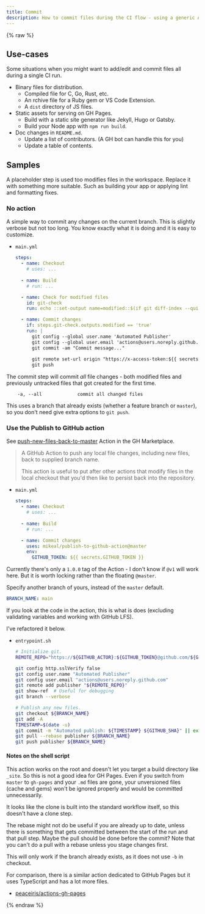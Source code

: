 ```yaml
---
title: Commit
description: How to commit files during the CI flow - using a generic Action
---
```


{% raw %}


## Use-cases

Some situations when you might want to add/edit and commit files all during a single CI run.

- Binary files for distribution.
    - Compiled file for C, Go, Rust, etc.
    - An rchive file for a Ruby gem or VS Code Extension.
    - A `dist` directory of JS files.
- Static assets for serving on GH Pages.
    - Build with a static site generator like Jekyll, Hugo or Gatsby.
    - Build your Node app with `npm run build`.
- Doc changes in `README.md`.
    - Update a list of contributors. (A GH bot can handle this for you)
    - Update a table of contents.


## Samples

A placeholder step is used too modifies files in the workspace. Replace it with something more suitable. Such as building your app or applying lint and formatting fixes.

### No action

A simple way to commit any changes on the current branch. This is slightly verbose but not too long. You know exactly what it is doing and it is easy to customize.

- `main.yml`
    ```yaml
    steps:
      - name: Checkout
        # uses: ...
        
      - name: Build
        # run: ...

      - name: Check for modified files
        id: git-check
        run: echo ::set-output name=modified::$(if git diff-index --quiet HEAD --; then echo "false"; else echo "true"; fi)

      - name: Commit changes
        if: steps.git-check.outputs.modified == 'true'
        run: |
          git config --global user.name 'Automated Publisher'
          git config --global user.email 'actions@users.noreply.github.com'
          git commit -am "Commit message..."
          
          git remote set-url origin "https://x-access-token:${{ secrets.GITHUB_TOKEN }}@github.com/${{ github.repository }}"
          git push
    ```

The commit step will commit _all_ file changes - both modified files and previously untracked files that got created for the first time.

```
    -a, --all             commit all changed files
```

This uses a branch that already exists (whether a feature branch or `master`), so you don't need give extra options to `git push`.

### Use the Publish to GitHub action

See [push-new-files-back-to-master](https://github.com/marketplace/actions/push-new-files-back-to-master) Action in the GH Marketplace.

> A GitHub Action to push any local file changes, including new files, back to supplied branch name.
>
> This action is useful to put after other actions that modify files in the local checkout that you'd then like to persist back into the repository.

- `main.yml`
    ```yaml
    steps:
      - name: Checkout
        # uses: ...
        
      - name: Build
        # run: ...

      - name: Commit changes
        uses: mikeal/publish-to-github-action@master
        env:
          GITHUB_TOKEN: ${{ secrets.GITHUB_TOKEN }}
    ```

Currently there's only a `1.0.0` tag of the Action - I don't know if `@v1` will work here. But it is worth locking rather than the floating `@master`.

Specify another branch of yours, instead of the `master` default.

```yaml
BRANCH_NAME: main
```

If you look at the code in the action, this is what is does (excluding validating variables and working with GitHub LFS).

I've refactored it below.

- `entrypoint.sh`
    ```sh
    # Initialize git.
    REMOTE_REPO="https://${GITHUB_ACTOR}:${GITHUB_TOKEN}@github.com/${GITHUB_REPOSITORY}.git"

    git config http.sslVerify false
    git config user.name "Automated Publisher"
    git config user.email "actions@users.noreply.github.com"
    git remote add publisher "${REMOTE_REPO}"
    git show-ref  # Useful for debugging
    git branch --verbose

    # Publish any new files.
    git checkout ${BRANCH_NAME}
    git add -A
    TIMESTAMP=$(date -u)
    git commit -m "Automated publish: ${TIMESTAMP} ${GITHUB_SHA}" || exit 0
    git pull --rebase publisher ${BRANCH_NAME}
    git push publisher ${BRANCH_NAME}
    ```

#### Notes on the shell script

This action works on the root and doesn't let you target a build directory like `_site`. So this is not a good idea for GH Pages. Even if you switch from `master` to `gh-pages` and your `.md` files are gone, your unversioned files (cache and gems) won't be ignored properly and would be committed unnecessarily.

It looks like the clone is built into the standard workflow itself, so this doesn't have a clone step.

The rebase might not do be useful if you are already up to date, unless there is something that gets committed between the start of the run and that pull step. Maybe the pull should be done before the commit? Note that you can't do a pull with a rebase unless you stage changes first.

This will only work if the branch already exists, as it does not use `-b` in checkout.

For comparison, there is a similar action dedicated to GitHub Pages but it uses TypeScript and has a lot more files.

- [peaceiris/actions-gh-pages](https://github.com/peaceiris/actions-gh-pages)

{% endraw %}
